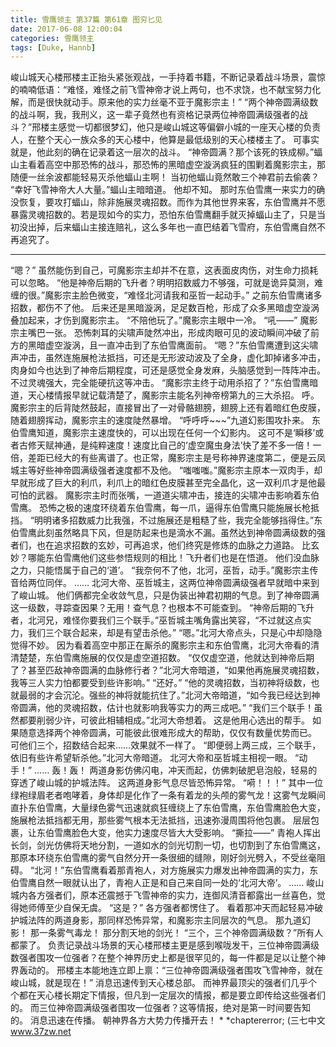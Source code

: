 ```yaml
---
title: 雪鹰领主 第37篇 第61章 图穷匕见
date: 2017-06-08 12:00:04
categories: 雪鹰领主
tags: [Duke, Hannb]
---
```


峻山城天心楼邢楼主正抬头紧张观战，一手持着书籍，不断记录着战斗场景，震惊的喃喃低语：“难怪，难怪之前飞雪神帝才说上两句，也不求饶，也不献宝努力化解，而是很快就动手。原来他的实力丝毫不亚于魔影宗主！”
“两个神帝圆满级数的战斗啊，我，我刑义，这一辈子竟然也有资格记录两位神帝圆满级强者的战斗？”邢楼主感觉一切都很梦幻，他只是峻山城这等偏僻小城的一座天心楼的负责人，在整个天心一族众多的天心楼中，他算是最低级别的天心楼楼主了。
可事实就是，他此刻的确在记录着这一层次的战斗。
“神帝圆满？那个该死的铁成柳。”蝠山主看着高空中那恐怖的战斗，那恐怖的黑暗虚空漩涡疯狂的围剿着魔影宗主，那随便一丝余波都能轻易灭杀他蝠山主啊！
当初他蝠山竟然敢三个神君前去偷袭？
“幸好飞雪神帝大人大量。”蝠山主暗暗道。
他却不知。
那时东伯雪鹰一来实力的确没恢复，要攻打蝠山，除非施展灵魂招数。而作为其他世界来客，东伯雪鹰并不愿暴露灵魂招数的。若是现如今的实力，恐怕东伯雪鹰翻手就灭掉蝠山主了，只是当初没出掉，后来蝠山主接连赔礼，这么多年也一直巴结着飞雪府，东伯雪鹰自然不再追究了。
******
“嗯？”
虽然能伤到自己，可魔影宗主却并不在意，这表面皮肉伤，对生命力损耗可以忽略。
“他是神帝后期的飞升者？明明招数威力不够强，可就是诡异莫测，难缠的很。”魔影宗主脸色微变，“难怪北河请我和巫哲一起动手。”
之前东伯雪鹰诸多招数，都伤不了他。
后来还是黑暗漩涡，足足数百枪，形成了众多黑暗虚空漩涡叠加起来，才伤到魔影宗主。
“不陪他玩了。”魔影宗主眼中一冷。
“吼——”
魔影宗主嘴巴一张。
恐怖刺耳的尖啸声陡然冲出，形成肉眼可见的波动瞬间冲破了前方的黑暗虚空漩涡，且一直冲击到了东伯雪鹰面前。
“嗯？”东伯雪鹰遭到这尖啸声冲击，虽然连施展枪法抵挡，可还是无形波动波及了全身，虚化卸掉诸多冲击，肉身如今也达到了神帝后期程度，可还是感觉全身发麻，头脑感觉到一阵阵冲击。不过灵魂强大，完全能硬抗这等冲击。
“魔影宗主终于动用杀招了？”东伯雪鹰暗道，天心楼情报早就记载清楚了，魔影宗主能名列神帝榜第九的三大杀招。
呼。
魔影宗主的后背陡然鼓起，直接冒出了一对骨骼翅膀，翅膀上还有着暗红色皮膜，随着翅膀挥动，魔影宗主的速度陡然暴增。
“呼呼呼~~~”九道幻影围攻扑来。
东伯雪鹰知道，魔影宗主速度快的，可以出现在任何一个幻影内。
这可不是‘瞬移’或者古修天赋神通，是纯粹速度！速度比自己的‘虚空魔虫身法’快了差不多一倍！一倍，差距已经大的有些离谱了。也正常，魔影宗主是号称神界速度第二，便是云凤城主等好些神帝圆满级强者速度都不及他。
“嗤嗤嗤。”魔影宗主原本一双肉手，却早就形成了巨大的利爪，利爪上的暗红色皮膜甚至完全晶化，这一双利爪才是他最可怕的武器。
魔影宗主时而张嘴，一道道尖啸冲击，接连的尖啸冲击影响着东伯雪鹰。
恐怖之极的速度环绕着东伯雪鹰，每一爪，逼得东伯雪鹰只能施展长枪抵挡。
“明明诸多招数威力比我强，不过施展还是粗糙了些，我完全能够挡得住。”东伯雪鹰此刻虽然略具下风，但是防起来也是滴水不漏。虽然达到神帝圆满级数的强者们，也在追求招数的玄妙，可再追求，他们终究是修炼的血脉之力道路。
比玄妙？哪能东伯雪鹰他们这些参悟规则的相比！飞升者们也是在悟道。
他们没血脉之力，只能悟属于自己的‘道’。
“我奈何不了他，北河，巫哲，动手。”魔影宗主传音给两位同伴。
……
北河大帝、巫哲城主，这两位神帝圆满级强者早就暗中来到了峻山城。
他们俩都完全收敛气息，只是伪装出神君初期的气息。到了神帝圆满这一级数，寻踪查因果？无用！查气息？也根本不可能查到。
“神帝后期的飞升者，北河兄，难怪你要我们三个联手。”巫哲城主嘴角露出笑容，“不过就这点实力，我们三个联合起来，却是有望击杀他。”
“嗯。”北河大帝点头，只是心中却隐隐觉得不妙。
因为看着高空中那正在厮杀的魔影宗主和东伯雪鹰，北河大帝看的清清楚楚，东伯雪鹰施展的仅仅是虚空道招数。
“仅仅虚空道，他就达到神帝后期了？甚至匹敌神帝圆满的血脉修行者？”北河大帝暗道，“如果他再施展灵魂招数，我等三人实力怕都要受到些许影响。”
“还好。”
“他的灵魂招数，当初神将级数，也就最弱的才会沉沦。强些的神将就能抗住了。”北河大帝暗道，“如今我已经达到神帝圆满，他的灵魂招数，估计也就影响我等实力的两三成吧。”
“我们三个联手！虽然都要削弱少许，可彼此相辅相成。”北河大帝想着。
这是他用心选出的帮手。
如果随意选择两个神帝圆满，可能彼此很难形成大的帮助，仅仅有数量优势而已。
可他们三个，招数结合起来……效果就不一样了。
“即便弱上两三成，三个联手，依旧有些许希望斩杀他。”北河大帝暗道。
北河大帝和巫哲城主相视一眼。
“动手！”
……
轰！轰！
两道身影仿佛闪电，冲天而起，仿佛刺破肥皂泡般，轻易的穿透了峻山城的护城法阵。
这两道身影气息尽皆恐怖异常。
“嗬！！！”
其中一位绿袍绿眉老者咆哮着，身体却是化作了一条有着龙的头颅的雾气龙！这雾气龙瞬间直扑东伯雪鹰，大量绿色雾气迅速就疯狂缠绕上了东伯雪鹰，东伯雪鹰脸色大变，施展枪法抵挡都无用，那些雾气根本无法抵挡，迅速弥漫周围将他包裹。
层层包裹，让东伯雪鹰脸色大变，他实力速度尽皆大大受影响。
“撕拉——”
青袍人挥出长剑，剑光仿佛将天地分割，一道如水的剑光切割一切，也切割到了东伯雪鹰这，那原本环绕东伯雪鹰的雾气自然分开一条很细的缝隙，刚好剑光劈入，不受丝毫阻碍。
“北河！”东伯雪鹰看着那青袍人，对方施展实力爆发出神帝圆满的实力，东伯雪鹰自然一眼就认出了，青袍人正是和自己来自同一处的‘北河大帝’。
……
峻山城内各方强者们，原本还震撼于飞雪神帝的实力，连御风清音都露出一丝喜色，觉得她师傅至少自保无虞。
“这是？”
各方强者都愣住了。
看着那冲天而起轻易冲破护城法阵的两道身影，那同样恐怖异常，和魔影宗主同层次的气息。
那九道幻影！
那一条雾气毒龙！
那分割天地的剑光！
“三个，三个神帝圆满级数？”所有人都蒙了。
负责记录战斗场景的天心楼邢楼主更是感到喉咙发干，三位神帝圆满级数强者围攻一位强者？在整个神界历史上都是很罕见的，每一件都是足以让整个神界轰动的。
邢楼主本能地连立即上禀：“三位神帝圆满级强者围攻飞雪神帝，就在峻山城，就是现在！”
消息迅速传到天心楼总部。
而神界最顶尖的强者们几乎个个都在天心楼长期定下情报，但凡到一定层次的情报，都是要立即传给这些强者们的。
而三位神帝圆满级强者围攻一位强者？这等情报，绝对是第一时间要告知的。
消息迅速在传播。
朝神界各方大势力传播开去！
*
*chaptererror;
(三七中文 www.37zw.net